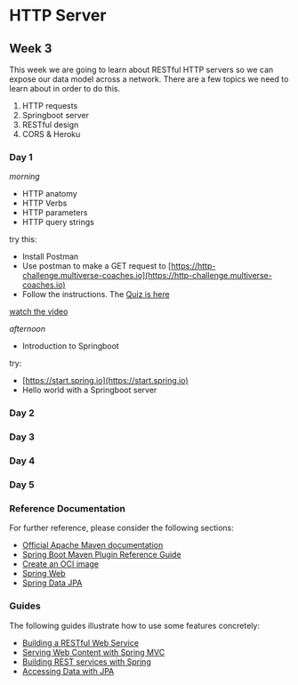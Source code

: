 # HTTP Server

## Week 3

This week we are going to learn about RESTful HTTP servers so we can expose our data model across a network. There are a few topics we need to learn about in order to do this.

1. HTTP requests
1. Springboot server
1. RESTful design
1. CORS & Heroku

### Day 1

_morning_

* HTTP anatomy
* HTTP Verbs
* HTTP parameters
* HTTP query strings

try this:

* Install Postman
* Use postman to make a GET request to [https://http-challenge.multiverse-coaches.io](https://http-challenge.multiverse-coaches.io)
* Follow the instructions. The [Quiz is here](https://quizizz.com/admin/quiz/5e18b9ab2a9095001be32056/http)

[watch the video](https://www.loom.com/share/99087b5fc4ec4f77979a00f6863cfcdf)

_afternoon_

* Introduction to Springboot

try:

* [https://start.spring.io](https://start.spring.io)
* Hello world with a Springboot server
### Day 2

### Day 3

### Day 4

### Day 5

### Reference Documentation
For further reference, please consider the following sections:

* [Official Apache Maven documentation](https://maven.apache.org/guides/index.html)
* [Spring Boot Maven Plugin Reference Guide](https://docs.spring.io/spring-boot/docs/2.6.4/maven-plugin/reference/html/)
* [Create an OCI image](https://docs.spring.io/spring-boot/docs/2.6.4/maven-plugin/reference/html/#build-image)
* [Spring Web](https://docs.spring.io/spring-boot/docs/2.6.4/reference/htmlsingle/#boot-features-developing-web-applications)
* [Spring Data JPA](https://docs.spring.io/spring-boot/docs/2.6.4/reference/htmlsingle/#boot-features-jpa-and-spring-data)

### Guides
The following guides illustrate how to use some features concretely:

* [Building a RESTful Web Service](https://spring.io/guides/gs/rest-service/)
* [Serving Web Content with Spring MVC](https://spring.io/guides/gs/serving-web-content/)
* [Building REST services with Spring](https://spring.io/guides/tutorials/bookmarks/)
* [Accessing Data with JPA](https://spring.io/guides/gs/accessing-data-jpa/)

